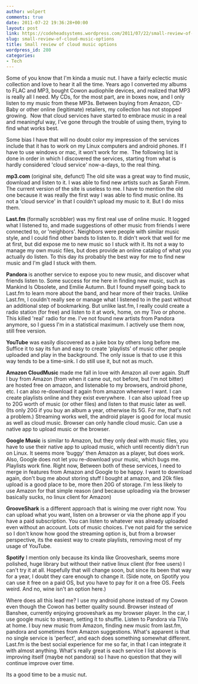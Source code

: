 ```yaml
---
author: wolpert
comments: true
date: 2011-07-22 19:36:28+00:00
layout: post
link: https://codeheadsystems.wordpress.com/2011/07/22/small-review-of-cloud-music-options/
slug: small-review-of-cloud-music-options
title: Small review of cloud music options
wordpress_id: 280
categories:
- Tech
---
```


Some of you know that I'm kinda a music nut. I have a fairly eclectic music collection and love to hear it all the time. Years ago I converted my albums to FLAC and MP3, bought Cowon audiophile devices, and realized that MP3 is really all I need. My CDs, for the most part, are in boxes now, and I only listen to my music from these MP3s. Between buying from Amazon, CD-Baby or other online (legitimate) retailers, my collection has not stopped growing.  Now that cloud services have started to embrace music in a real and meaningful way, I've gone through the trouble of using them, trying to find what works best.

Some bias I have that will no doubt color my impression of the services include that it has to work on my Linux computers and android phones. If I have to use windows or mac, it won't work for me.  The following list is done in order in which I discovered the services, starting from what is hardly considered 'cloud service' now-a-days, to the real thing.

**mp3.com** (original site, defunct) The old site was a great way to find music, download and listen to it. I was able to find new artists such as Sarah Fimm. The current version of the site is useless to me. I have to mention the old one because it was really the first way I was able to find music online. Its not a 'cloud service' in that I couldn't upload my music to it. But I do miss them.

**Last.fm** (formally scrobbler) was my first real use of online music. It logged what I listened to, and made suggestions of other music from friends I were connected to, or 'neighbors'. Neighbors were people with similar music style, and I could find other bands to listen to. It didn't work that well for me at first, but did expose me to new music so I stuck with it. Its not a way to manage my own music files, but does provide an online catalog of what you actually do listen. To this day its probably the best way for me to find new music and I'm glad I stuck with them.

**Pandora** is another service to expose you to new music, and discover what friends listen to. Some success for me here in finding new music, such as Mankind Is Obsolete, and Emilie Autumn. But I found myself going back to Last.fm to learn more about the band, and hear more of their tracks. Unlike Last.fm, I couldn't really see or manage what I listened to in the past without an additional step of bookmarking. But unlike last.fm, I really could create a radio station (for free) and listen to it at work, home, on my Tivo or phone. This killed 'real' radio for me. I've not found new artists from Pandora anymore, so I guess I'm in a statistical maximum. I actively use them now, still free version.

**YouTube** was easily discovered as a juke box by others long before me. Suffice it to say its fun and easy to create 'playlists' of music other people uploaded and play in the background. The only issue is that to use it this way tends to be a time-sink. I do still use it, but not as much.

**Amazon CloudMusic** made me fall in love with Amazon all over again. Stuff I buy from Amazon (from when it came out, not before, but I'm not bitter) are hosted free on amazon, and listenable to my browsers, android phone, etc. I can also re-download it again from amazon whenever I want. I can create playlists online and they exist everywhere.  I can also upload free up to 20G worth of music (or other files) and listen to that music later as well. (Its only 20G if you buy an album a year, otherwise its 5G. For me, that's not a problem.) Streaming works well, the android player is good for local music as well as cloud music. Browser can only handle cloud music. Can use a native app to upload music or the browser.

**Google Music** is similar to Amazon, but they only deal with music files, you have to use their native app to upload music, which until recently didn't run on Linux. It seems more 'buggy' then Amazon as a player, but does work. Also, Google does not let you re-download your music, which bugs me. Playlists work fine. Right now, Between both of these services, I need to merge in features from Amazon and Google to be happy. I want to download again, don't bug me about storing stuff I bought at amazon, and 20k files upload is a good place to be, more then 20G of storage. I'm less likely to use Amazon for that simple reason (and because uploading via the browser basically sucks, no linux client for Amazon)

**GrooveShark** is a different approach that is wining me over right now. You can upload what you want, listen on a browser or via the phone app if you have a paid subscription. You can listen to whatever was already uploaded even without an account. Lots of music choices. I've not paid for the service so I don't know how good the streaming option is, but from a browser perspective, its the easiest way to create playlists, removing most of my usage of YouTube.

**Spotify** I mention only because its kinda like Grooveshark, seems more polished, huge library but without their native linux client (for free users) I can't try it at all. Hopefully that will change soon, but since its been that way for a year, I doubt they care enough to change it. (Side note, on Spotify you can use it free on a paid OS, but you have to pay for it on a free OS. Feels weird. And no, wine isn't an option here.)

Where does all this lead me? I use my android phone instead of my Cowon even though the Cowon has better quality sound. Browser instead of Banshee, currently enjoying grooveshark as my browser player. In the car, I use google music to stream, setting it to shuffle. Listen to Pandora via TiVo at home. I buy new music from Amazon, finding new music from last.fm, pandora and sometimes from Amazon suggestions. What's apparent is that no single service is 'perfect', and each does something somewhat different. Last.fm is the best social experience for me so far, in that I can integrate it with almost anything. What's really great is each service I list above is improving itself (maybe not pandora) so I have no question that they will continue improve over time.

Its a good time to be a music nut.
